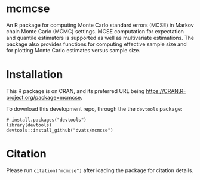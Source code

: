 # mcmcse
An R package for computing Monte Carlo standard
errors (MCSE) in Markov chain Monte Carlo (MCMC) settings. MCSE
computation for expectation and quantile estimators is
supported as well as multivariate estimations. The package also provides 
functions for computing effective sample size and for plotting
Monte Carlo estimates versus sample size.


# Installation
This R package is on CRAN, and its preferred URL being https://CRAN.R-project.org/package=mcmcse.

To download this development repo,  through the the `devtools` package:

```{r}
# install.packages("devtools")
library(devtools)
devtools::install_github("dvats/mcmcse")
```
# Citation
Please run `citation("mcmcse")` after loading the package for citation details.
